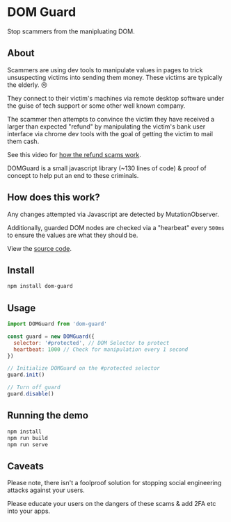 # DOM Guard

Stop scammers from the manipluating DOM.

## About

Scammers are using dev tools to manipulate values in pages to trick unsuspecting victims into sending them money. These victims are typically the elderly. 😢

They connect to their victim's machines via remote desktop software under the guise of tech support or some other well known company.

The scammer then attempts to convince the victim they have received a larger than expected "refund" by manipulating the victim's bank user interface via chrome dev tools with the goal of getting the victim to mail them cash.

See this video for [how the refund scams work](https://www.youtube.com/watch?v=J4mkZU2Y0as).

DOMGuard is a small javascript library (~130 lines of code) & proof of concept to help put an end to these criminals.

## How does this work?

Any changes attempted via Javascript are detected by MutationObserver.

Additionally, guarded DOM nodes are checked via a "hearbeat" every `500ms` to ensure the values are what they should be.

View the <a href="https://github.com/DavidWells/dom-guard/blob/master/index.js">source code</a>.

## Install

```bash
npm install dom-guard
```

## Usage

```js
import DOMGuard from 'dom-guard'

const guard = new DOMGuard({
  selector: '#protected', // DOM Selector to protect
  heartbeat: 1000 // Check for manipulation every 1 second
})

// Initialize DOMGuard on the #protected selector
guard.init()

// Turn off guard
guard.disable()
```

## Running the demo

```bash
npm install
npm run build
npm run serve
```

## Caveats

Please note, there isn't a foolproof solution for stopping social engineering attacks against your users.

Please educate your users on the dangers of these scams & add 2FA etc into your apps.
